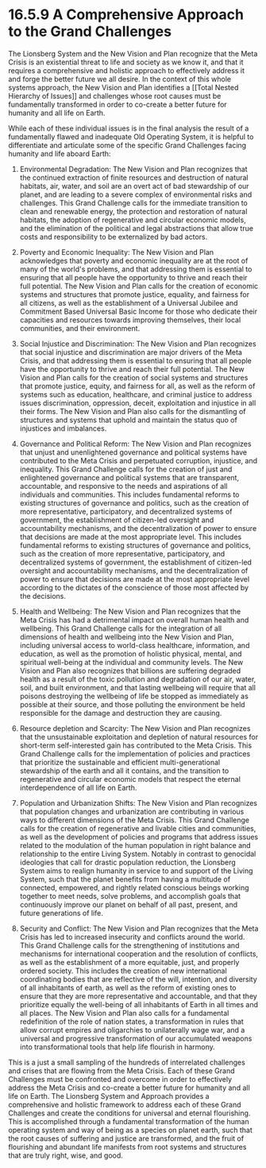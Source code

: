 # 16.5.9 A Comprehensive Approach to the Grand Challenges

The Lionsberg System and the New Vision and Plan recognize that the Meta Crisis is an existential threat to life and society as we know it, and that it requires a comprehensive and holistic approach to effectively address it and forge the better future we all desire. In the context of this whole systems approach, the New Vision and Plan identifies a [[Total Nested Hierarchy of Issues]] and challenges whose root causes must be fundamentally transformed in order to co-create a better future for humanity and all life on Earth. 

While each of these individual issues is in the final analysis the result of a fundamentally flawed and inadequate Old Operating System, it is helpful to differentiate and articulate some of the specific Grand Challenges facing humanity and life aboard Earth: 

1.  Environmental Degradation: The New Vision and Plan recognizes that the continued extraction of finite resources and destruction of natural habitats, air, water, and soil are an overt act of bad stewardship of our planet, and are leading to a severe complex of environmental risks and challenges. This Grand Challenge calls for the immediate transition to clean and renewable energy, the protection and restoration of natural habitats, the adoption of regenerative and circular economic models, and the elimination of the political and legal abstractions that allow true costs and responsibility to be externalized by bad actors.
    
2.  Poverty and Economic Inequality: The New Vision and Plan acknowledges that poverty and economic inequality are at the root of many of the world's problems, and that addressing them is essential to ensuring that all people have the opportunity to thrive and reach their full potential. The New Vision and Plan calls for the creation of economic systems and structures that promote justice, equality, and fairness for all citizens, as well as the establishment of a Universal Jubilee and Commitment Based Universal Basic Income for those who dedicate their capacities and resources towards improving themselves, their local communities, and their environment.
    
3.  Social Injustice and Discrimination: The New Vision and Plan recognizes that social injustice and discrimination are major drivers of the Meta Crisis, and that addressing them is essential to ensuring that all people have the opportunity to thrive and reach their full potential. The New Vision and Plan calls for the creation of social systems and structures that promote justice, equity, and fairness for all, as well as the reform of systems such as education, healthcare, and criminal justice to address issues discrimination, oppression, deceit, exploitation and injustice in all their forms. The  New Vision and Plan also calls for the dismantling of structures and systems that uphold and maintain the status quo of injustices and imbalances. 
    
4.  Governance and Political Reform: The New Vision and Plan recognizes that unjust and unenlightened governance and political systems have contributed to the Meta Crisis and perpetuated corruption, injustice, and inequality. This Grand Challenge calls for the creation of just and enlightened governance and political systems that are transparent, accountable, and responsive to the needs and aspirations of all individuals and communities. This includes fundamental reforms to existing structures of governance and politics, such as the creation of more representative, participatory, and decentralized systems of government, the establishment of citizen-led oversight and accountability mechanisms, and the decentralization of power to ensure that decisions are made at the most appropriate level.  This includes fundamental reforms to existing structures of governance and politics, such as the creation of more representative, participatory, and decentralized systems of government, the establishment of citizen-led oversight and accountability mechanisms, and the decentralization of power to ensure that decisions are made at the most appropriate level according to the dictates of the conscience of those most affected by the decisions. 
    
5.  Health and Wellbeing: The New Vision and Plan recognizes that the Meta Crisis has had a detrimental impact on overall human health and wellbeing. This Grand Challenge calls for the integration of all dimensions of health and wellbeing into the New Vision and Plan, including universal access to world-class healthcare, information, and education, as well as the promotion of holistic physical, mental, and spiritual well-being at the individual and community levels. The New Vision and Plan also recognizes that billions are suffering degraded health as a result of the toxic pollution and degradation of our air, water, soil, and built environment, and that lasting wellbeing will require that all poisons destroying the wellbeing of life be stopped as immediately as possible at their source, and those polluting the environment be held responsible for the damage and destruction they are causing.  
    
6.  Resource depletion and Scarcity: The New Vision and Plan recognizes that the unsustainable exploitation and depletion of natural resources for short-term self-interested gain has contributed to the Meta Crisis. This Grand Challenge calls for the implementation of policies and practices that prioritize the sustainable and efficient multi-generational stewardship of the earth and all it contains, and the transition to regenerative and circular economic models that respect the eternal interdependence of all life on Earth.
    
7.  Population and Urbanization Shifts: The New Vision and Plan recognizes that population changes and urbanization are contributing in various ways to different dimensions of the Meta Crisis. This Grand Challenge calls for the creation of regenerative and livable cities and communities, as well as the development of policies and programs that address issues related to the modulation of the human population in right balance and relationship to the entire Living System. Notably in contrast to genocidal ideologies that call for drastic population reduction, the Lionsberg System aims to realign humanity in service to and support of the Living System, such that the planet benefits from having a multitude of connected, empowered, and rightly related conscious beings working together to meet needs, solve problems, and accomplish goals that continuously improve our planet on behalf of all past, present, and future generations of life. 
    
8.  Security and Conflict: The New Vision and Plan recognizes that the Meta Crisis has led to increased insecurity and conflicts around the world. This Grand Challenge calls for the strengthening of institutions and mechanisms for international cooperation and the resolution of conflicts, as well as the establishment of a more equitable, just, and properly ordered society. This includes the creation of new international coordinating bodies that are reflective of the will, intention, and diversity of all inhabitants of earth, as well as the reform of existing ones to ensure that they are more representative and accountable, and that they prioritize equally the well-being of all inhabitants of Earth in all times and all places. The New Vision and Plan also calls for a fundamental redefinition of the role of nation states, a transformation in rules that allow corrupt empires and oligarchies to unilaterally wage war, and a universal and progressive transformation of our accumulated weapons into transformational tools that help life flourish in harmony. 

This is a just a small sampling of the hundreds of interrelated challenges and crises that are flowing from the Meta Crisis. Each of these Grand Challenges must be confronted and overcome in order to effectively address the Meta Crisis and co-create a better future for humanity and all life on Earth. The Lionsberg System and Approach provides a comprehensive and holistic framework to address each of these Grand Challenges and create the conditions for universal and eternal flourishing. This is accomplished through a fundamental transformation of the human operating system and way of being as a species on planet earth, such that the root causes of suffering and justice are transformed, and the fruit of flourishing and abundant life manifests from root systems and structures that are truly right, wise, and good. 
